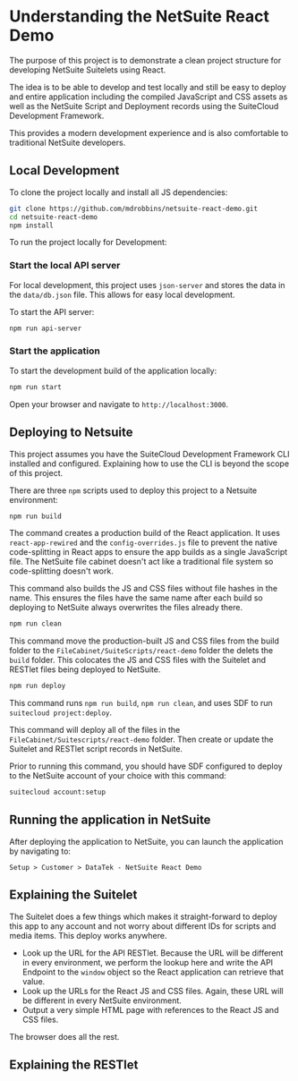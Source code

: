 # Understanding the NetSuite React Demo

The purpose of this project is to demonstrate a clean project structure for developing NetSuite Suitelets using React.

The idea is to be able to develop and test locally and still be easy to deploy and entire application including the compiled JavaScript and CSS assets as well as the NetSuite Script and Deployment records using the SuiteCloud Development Framework.

This provides a modern development experience and is also comfortable to traditional NetSuite developers.

## Local Development

To clone the project locally and install all JS dependencies:

```bash
git clone https://github.com/mdrobbins/netsuite-react-demo.git
cd netsuite-react-demo
npm install
```

To run the project locally for Development:

### Start the local API server

For local development, this project uses `json-server` and stores the data in the `data/db.json` file.  This allows for easy local development.

To start the API server:

```bash
npm run api-server
```

### Start the application

To start the development build of the application locally:

```bash
npm run start
```

Open your browser and navigate to `http://localhost:3000`.

## Deploying to Netsuite

This project assumes you have the SuiteCloud Development Framework CLI installed and configured.  Explaining how to use the CLI is beyond the scope of this project.

There are three `npm` scripts used to deploy this project to a Netsuite environment:

```bash
npm run build
```

The command creates a production build of the React application.  It uses `react-app-rewired` and the `config-overrides.js` file to prevent the native code-splitting in React apps to ensure the app builds as a single JavaScript file.  The NetSuite file cabinet doesn't act like a traditional file system so code-splitting doesn't work.

This command also builds the JS and CSS files without file hashes in the name.  This ensures the files have the same name after each build so deploying to NetSuite always overwrites the files already there.

```bash
npm run clean
```

This command move the production-built JS and CSS files from the build folder to the `FileCabinet/SuiteScripts/react-demo` folder the delets the `build` folder.  This colocates the JS and CSS files with the Suitelet and RESTlet files being deployed to NetSuite.

```bash
npm run deploy
```

This command runs `npm run build`, `npm run clean`, and uses SDF to run `suitecloud project:deploy`.

This command will deploy all of the files in the `FileCabinet/Suitescripts/react-demo` folder.  Then create or update the Suitelet and RESTlet script records in NetSuite.

Prior to running this command, you should have SDF configured to deploy to the NetSuite account of your choice with this command:

```bash
suitecloud account:setup
```

## Running the application in NetSuite

After deploying the application to NetSuite, you can launch the application by navigating to:

```aiignore
Setup > Customer > DataTek - NetSuite React Demo
```

## Explaining the Suitelet

The Suitelet does a few things which makes it straight-forward to deploy this app to any account and not worry about different IDs for scripts and media items.  This deploy works anywhere.

* Look up the URL for the API RESTlet.  Because the URL will be different in every environment, we perform the lookup here and write the API Endpoint to the `window` object so the React application can retrieve that value.
* Look up the URLs for the React JS and CSS files.  Again, these URL will be different in every NetSuite environment.
* Output a very simple HTML page with references to the React JS and CSS files.  

The browser does all the rest.

## Explaining the RESTlet

